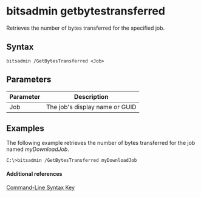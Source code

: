 # bitsadmin getbytestransferred



Retrieves the number of bytes transferred for the specified job.

## Syntax

```
bitsadmin /GetBytesTransferred <Job>
```

## Parameters

|Parameter|Description|
|---------|-----------|
|Job|The job's display name or GUID|

## <a name="BKMK_examples"></a>Examples

The following example retrieves the number of bytes transferred for the job named *myDownloadJob*.
```
C:\>bitsadmin /GetBytesTransferred myDownloadJob
```

#### Additional references

[Command-Line Syntax Key](command-line-syntax-key.md)